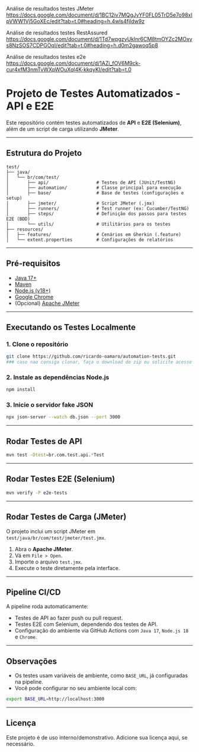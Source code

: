 Análise de resultados testes JMeter
https://docs.google.com/document/d/1BC12iv7MQgJyYF0FL05TrD5e7o98xIpVWW1Vj5GoXEc/edit?tab=t.0#heading=h.4wls4fjldw9z

Análise de resultados testes RestAssured
https://docs.google.com/document/d/1Td7wpgzvUklnr6CM8tmOYZc2MOxys8NzSOS7CDPGOqI/edit?tab=t.0#heading=h.d0m2gawoq5p8

Análise de resultados testes e2e
https://docs.google.com/document/d/1AZi_fOV6M9ck-cur4xfM3nmTvWXpWOuXql4K-kkqyKI/edit?tab=t.0


# Projeto de Testes Automatizados - API e E2E

Este repositório contém testes automatizados de **API** e **E2E (Selenium)**, além de um script de carga utilizando **JMeter**.

---

## Estrutura do Projeto

```
test/
├── java/
│   └── br/com/test/
│       ├── api/                  # Testes de API (JUnit/TestNG)
│       ├── automation/           # Classe principal para execução
│       ├── base/                 # Base de testes (configurações e setup)
│       ├── jmeter/               # Script JMeter (.jmx)
│       ├── runners/              # Test runner (ex: Cucumber/TestNG)
│       ├── steps/                # Definição dos passos para testes E2E (BDD)
│       └── utils/                # Utilitários para os testes
├── resources/
│   ├── features/                 # Cenários em Gherkin (.feature)
│   └── extent.properties         # Configurações de relatórios
```

---

## Pré-requisitos

- [Java 17+](https://adoptium.net/)
- [Maven](https://maven.apache.org/)
- [Node.js (v18+)](https://nodejs.org/)
- [Google Chrome](https://www.google.com/chrome/)
- (Opcional) [Apache JMeter](https://jmeter.apache.org/)

---

## Executando os Testes Localmente

### 1. Clone o repositório

```bash
git clone https://github.com/ricardo-oamaro/automation-tests.git
### caso nao consiga clonar, faça o download do zip ou solicite acesso ao repositorio
```

### 2. Instale as dependências Node.js

```bash
npm install
```

### 3. Inicie o servidor fake JSON

```bash
npx json-server --watch db.json --port 3000
```

---

## Rodar Testes de API

```bash
mvn test -Dtest=br.com.test.api.*Test
```

---

## Rodar Testes E2E (Selenium)

```bash
mvn verify -P e2e-tests
```

---

## Rodar Testes de Carga (JMeter)

O projeto inclui um script JMeter em `test/java/br/com/test/jmeter/test.jmx`.

1. Abra o **Apache JMeter**.
2. Vá em `File > Open`.
3. Importe o arquivo `test.jmx`.
4. Execute o teste diretamente pela interface.

---

## Pipeline CI/CD

A pipeline roda automaticamente:

- Testes de API ao fazer push ou pull request.
- Testes E2E com Selenium, dependendo dos testes de API.
- Configuração do ambiente via GitHub Actions com `Java 17`, `Node.js 18` e `Chrome`.

---

## Observações

- Os testes usam variáveis de ambiente, como `BASE_URL`, já configuradas na pipeline.
- Você pode configurar no seu ambiente local com:

```bash
export BASE_URL=http://localhost:3000
```

---

## Licença

Este projeto é de uso interno/demonstrativo. Adicione sua licença aqui, se necessário.